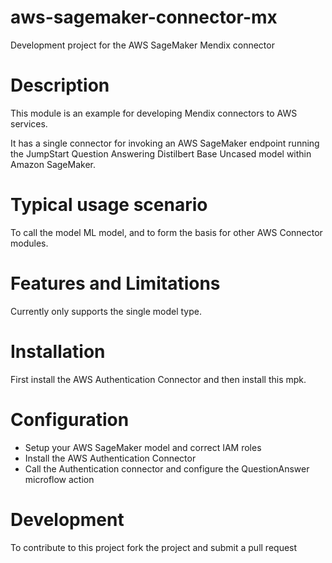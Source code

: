 # aws-sagemaker-connector-mx
Development project for the AWS SageMaker Mendix connector

# Description
This module is an example for developing Mendix connectors to AWS services.
 
It has a single connector for invoking an AWS SageMaker endpoint running the JumpStart Question Answering Distilbert Base Uncased model within Amazon SageMaker.
 
# Typical usage scenario
To call the model ML model, and to form the basis for other AWS Connector modules.

# Features and Limitations
Currently only supports the single model type.

# Installation
First install the AWS Authentication Connector and then install this mpk.

# Configuration
- Setup your AWS SageMaker model and correct IAM roles
- Install the AWS Authentication Connector
- Call the Authentication connector and configure the QuestionAnswer microflow action

# Development
To contribute to this project fork the project and submit a pull request
